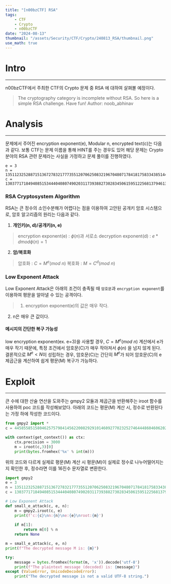 ```yaml
---
title: "[n00bzCTF] RSA"
tags:
    - CTF
    - Crypto
    - n00bzCTF
date: "2024-08-13"
thumbnail: "/assets/Security/CTF/Crypto/240813_RSA/thumbnail.png"
use_math: true
---
```


# Intro
---
n00bzCTF에서 주최한 CTF의 Crypto 문제 중 RSA 에 대하여 살펴볼 예정이다.
> The cryptography category is incomplete without RSA. So here is a simple RSA challenge. Have fun! Author: noob_abhinav

# Analysis
---
문제에서 주어진 encryption exponent(e), Modular n, encrypted text(c)는 다음과 같다. 보통 CTF는 문제 이름을 통해 HINT를 주는 경우도 있어 해당 문제는 Crypto 분야의 RSA 관련 문제라는 사실을 가정하고 문제 풀이를 진행하였다.
```Plaintext
e = 3
n = 135112325288715136727832177735512070625083219670480717841817583343851445454356579794543601926517886432778754079508684454122465776544049537510760149616899986522216930847357907483054348419798542025184280105958211364798924985051999921354369017984140216806642244876998054533895072842602131552047667500910960834243
c = 13037717184940851534440408074902031173938827302834506159512256813794613267487160058287930781080450199371859916605839773796744179698270340378901298046506802163106509143441799583051647999737073025726173300915916758770511497524353491642840238968166849681827669150543335788616727518429916536945395813
```

### RSA Cryptosystem Algorithm
RSA는 큰 정수의 소인수분해가 어렵다는 점을 이용하여 고안된 공개키 암호 시스템으로, 암호 알고리즘의 원리는 다음과 같다. 

1) **개인키(n, d)/공개키(n, e)**
> encryption exponent(e) : $\phi(n)$과 서로소
decryption exponent(d) : $e*d mod \phi(n) = 1$

2) **암/복호화**
> 암호화 : $C = M^e (mod$ $n)$
복호화 : $M = C^d (mod$ $n)$

### Low Exponent Attack
Low Exponent Attack은 아래의 조건이 충족될 때 `암호문`과 `encryption exponent`를 이용하여 평문을 알아낼 수 있는 공격이다.
>1) encryption exponent(e)의 값은 매우 작다.
2) n은 매우 큰 값이다.

#### 메시지의 간단한 복구 가능성
low encryption exponent(ex. e=3)을 사용할 경우, $C = M^e (mod$ $n)$ 계산에서 e가 매우 작기 때문에, 특정 조건에서 암호문(C)가 매우 작아져서 $\phi(n)$ 을 넘지 않게 된다.
결론적으로 $M^e < N$이 성립하는 경우, 암호문(C)는 간단히 $M^e$가 되어 암호문(C)의 e 제곱근을 계산하여 쉽게 평문(M) 복구가 가능하다.

# Exploit
---
큰 수에 대한 산술 연산을 도와주는 gmpy2 모듈과 제곱근을 반환해주는 iroot 함수를 사용하여 poc 코드를 작성해보았다. 아래의 코드는 평문(M) 계산 시, 정수로 반환된다는 가정 하에 작성한 코드이다.
```Python
from gmpy2 import *
c = 4458558515804625757984145622008292910146092770232527464448604606202639682157127059968851563875246010604577447368616002300477986613082254856311395681221546841526780960776842385163089662821

with context(get_context()) as ctx:
    ctx.precision = 3000
    m = iroot(c,3)[0]
    print(bytes.fromhex('%x' % int(m)))
```

위의 코드와 다르게 실제로 평문(M) 계산 시 평문(M)이 실제로 정수로 나누어떨어지는지 확인한 후, 정수라면 이를 16진수 문자열로 변환한다.
```Python
import gmpy2
e = 3
n = 135112325288715136727832177735512070625083219670480717841817583343851445454356579794543601926517886432778754079508684454122465776544049537510760149616899986522216930847357907483054348419798542025184280105958211364798924985051999921354369017984140216806642244876998054533895072842602131552047667500910960834243
c = 13037717184940851534440408074902031173938827302834506159512256813794613267487160058287930781080450199371859916605839773796744179698270340378901298046506802163106509143441799583051647999737073025726173300915916758770511497524353491642840238968166849681827669150543335788616727518429916536945395813

# Low Exponent Attack
def small_e_attack(c, e, n):
    m = gmpy2.iroot(c, e)
    print(f'c:{c}\nn:{n}\ne:{e}\nroot:{m}')
    
    if m[1]:
        return m[0] % n
    return None

m = small_e_attack(c, e, n)
print(f"The decrypted message M is: {m}")

try:
    message = bytes.fromhex(format(m, 'x')).decode('utf-8')
    print(f"The plaintext message (decoded) is: {message}")
except (ValueError, UnicodeDecodeError):
    print("The decrypted message is not a valid UTF-8 string.")
```
